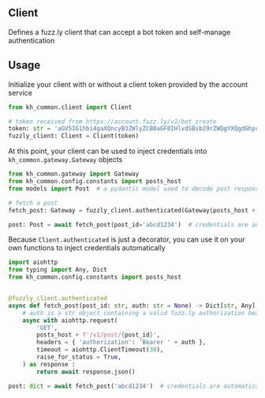 ## Client
Defines a fuzz.ly client that can accept a bot token and self-manage authentication


## Usage
Initialize your client with or without a client token provided by the account service

```python
from kh_common.client import Client

# token received from https://account.fuzz.ly/v1/bot_create
token: str = 'aGV5IG1hbi4gaXQncyB3ZWlyZCB0aGF0IHlvdSBsb29rZWQgYXQgdGhpcywgYnV0IHRoaXMgaXNuJ3QgYSByZWFsIHRva2Vu'
fuzzly_client: Client = Client(token)
```

At this point, your client can be used to inject credentials into `kh_common.gateway.Gateway` objects

```python
from kh_common.gateway import Gateway
from kh_common.config.constants import posts_host
from models import Post  # a pydantic model used to decode post responses

# fetch a post
fetch_post: Gateway = fuzzly_client.authenticated(Gateway(posts_host + '/v1/post/{post_id}', Post, 'GET'))

post: Post = await fetch_post(post_id='abcd1234')  # credentials are automatically injected
```

Because `Client.authenticated` is just a decorator, you can use it on your own functions to inject credentials automatically
```python
import aiohttp
from typing import Any, Dict
from kh_common.config.constants import posts_host


@fuzzly_client.authenticated
async def fetch_post(post_id: str, auth: str = None) -> Dict[str, Any] :
	# auth is a str object containing a valid fuzz.ly authorization bearer token
	async with aiohttp.request(
		'GET',
		posts_host + f'/v1/post/{post_id}',
		headers = { 'authorization': 'Bearer ' + auth },
		timeout = aiohttp.ClientTimeout(30),
		raise_for_status = True,
	) as response :
		return await response.json()

post: dict = await fetch_post('abcd1234')  # credentials are automatically injected
```
